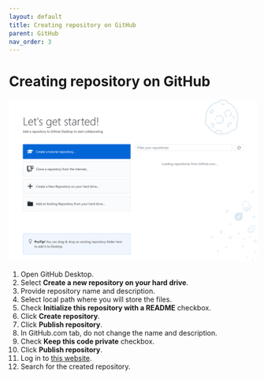```yaml
---
layout: default
title: Creating repository on GitHub
parent: GitHub
nav_order: 3
---
```

 
# Creating repository on GitHub  

![create-repository](/assets/images/create.png) 

1.	Open GitHub Desktop.  
2.	Select **Create a new repository on your hard drive**.  
3.	Provide repository name and description.  
4.	Select local path where you will store the files.  
5.	Check **Initialize this repository with a README** checkbox.  
6.	Click **Create repository**.  
7.	Click **Publish repository**.  
8.	In GitHub.com tab, do not change the name and description.  
9.	Check **Keep this code private** checkbox.  
10.	Click **Publish repository**.  
11.	Log in to [this website](https://github.com//). 
12.	Search for the created repository.  
